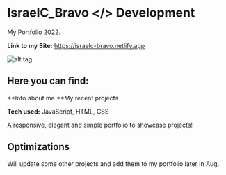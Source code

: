 # IsraelC_Bravo </> Development

My Portfolio 2022.

**Link to my Site:** https://israelc-bravo.netlify.app

![alt tag](https://i.ibb.co/mDZxCbm/Screen-Shot-2022-07-23-at-3-24-51-PM.png)

## Here you can find:
**Info about me
**My recent projects

**Tech used:** JavaScript, HTML, CSS

A responsive, elegant and simple portfolio to showcase projects!

## Optimizations

Will update some other projects and add them to my portfolio later in Aug.


